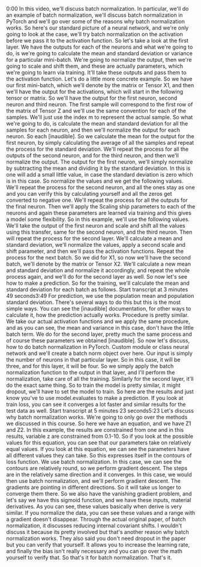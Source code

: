 0:00
In this video, we'll discuss batch normalization. In particular, we'll do an example of batch normalization, we'll discuss batch normalization in PyTorch and we'll go over some of the reasons why batch normalization works. So here's our standard picture of a neural network, and we're only going to look at the case, we'll try batch normalization on the activation before we pass it to the activation function. So let's take a look at the first layer. We have the outputs for each of the neurons and what we're going to do, is we're going to calculate the mean and standard deviation or variance for a particular mini-batch. We're going to normalize the output, then we're going to scale and shift them, and these are actually parameters, which we're going to learn via training. It'll take these outputs and pass them to the activation function. Let's do a little more concrete example. So we have our first mini-batch, which we'll denote by the matrix or Tensor X1, and then we'll have the output for the activations, which will start in the following tensor or matrix. So we'll have the output for the first neuron, second neuron and third neuron. The first sample will correspond to the first row of the matrix of Tensor Z and we'll use the same convention for each of the samples. We'll just use the index m to represent the actual sample. So what we're going to do, is calculate the mean and standard deviation for all the samples for each neuron, and then we'll normalize the output for each neuron. So each [inaudible]. So we calculate the mean for the output for the first neuron, by simply calculating the average of all the samples and repeat the process for the standard deviation. We'll repeat the process for all the outputs of the second neuron, and for the third neuron, and then we'll normalize the output. The output for the first neuron, we'll simply normalize by subtracting the mean and dividing it by the standard deviation. In this is one will add a small little value, in case the standard deviation is zero which is in this case. So normalize the values and we get the following values. We'll repeat the process for the second neuron, and all the ones stay as one and you can verify this by calculating yourself and all the zeros get converted to negative one. We'll repeat the process for all the outputs for the final neuron. Then we'll apply the Scaling ship parameters to each of the neurons and again these parameters are learned via training and this gives a model some flexibility. So in this example, we'll use the following values. We'll take the output of the first neuron and scale and shift all the values using this transfer, same for the second neuron, and the third neuron. Then will repeat the process for the second layer. We'll calculate a mean and standard deviation, we'll normalize the values, apply a second scale and shift parameter, and then we'll pass the activation functions. Repeat the process for the next batch. So we did for X1, so now we'll have the second batch, we'll denote by the matrix or Tensor X2. We'll calculate a new mean and standard deviation and normalize it accordingly, and repeat the whole process again, and we'll do for the second layer as well. So now let's see how to make a prediction. So for the training, we'll calculate the mean and standard deviation for each batch as follows.
Start transcript at 3 minutes 49 seconds3:49
For prediction, we use the population mean and population standard deviation. There's several ways to do this but this is the most simple ways. You can see the [inaudible] documentation, for other ways to calculate it, how the prediction actually works. Procedure is pretty similar. We take our actual activation functions and we apply the same procedure, and as you can see, the mean and variance in this case, don't have the little batch term. We do for the second layer, pretty much the same process and of course these parameters we obtained [inaudible]. So now let's discuss, how to do batch normalization in PyTorch. Custom module or class neural network and we'll create a batch norm object over here. Our input is simply the number of neurons in that particular layer. So in this case, it will be three, and for this layer, it will be four. So we simply apply the batch normalization function to the output in that layer, and I'll perform the normalization, take care of all the training. Similarly for the second layer, it'll do the exact same thing. So to train the model is pretty similar, it might dropout, we'll have to set the model to train. So here are the results and just know you've to use model.evaluates to make a prediction. If you look at train loss, you can see it converges a lot faster and similar results for the test data as well.
Start transcript at 5 minutes 23 seconds5:23
Let's discuss why batch normalization works. We're going to only go over the methods we discussed in this course. So here we have an equation, and we have Z1 and Z2. In this example, the results are constrained from one and in this results, variable z are constrained from 0.1-10. So if you look at the possible values for this equation, you can see that our parameters take on relatively equal values. If you look at this equation, we can see the parameters have all different values they can take. So this expresses itself in the contours of loss function. We use batch normalization. In this case, we can see the contours are relatively round, so we perform gradient descent. The steps are in the relatively same direction and it converges. In this case, we would then use batch normalization, and we'll perform gradient descent. The gradients are pointing in different directions. So it will take us longer to converge them there. So we also have the vanishing gradient problem, and let's say we have this sigmoid function, and we have these inputs, material derivatives. As you can see, these values basically when derive is very similar. If you normalize the data, you can see these values and a range with a gradient doesn't disappear. Through the actual original paper, of batch normalization, it discusses reducing internal covariant shifts. I wouldn't discuss it because its pretty involved but that's another reason why batch normalization works. They also said you don't need dropout in the paper but you can verify that yourself. It allows you to increase the learning rate, and finally the bias isn't really necessary and you can go over the math yourself to verify that. So that's it for batch normalization. That's it.
